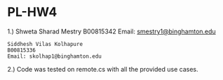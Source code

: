 # PL-HW4

1.) 
    Shweta Sharad Mestry
    B00815342
    Email: smestry1@binghamton.edu

    Siddhesh Vilas Kolhapure
    B00815336
    Email: skolhap1@binghamton.edu

    

2.) Code was tested on remote.cs with all the provided use cases. 
